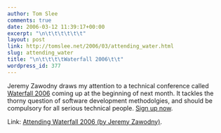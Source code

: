 ```yaml
---
author: Tom Slee
comments: true
date: 2006-03-12 11:39:17+00:00
excerpt: "\n\t\t\t\t\t\t"
layout: post
link: http://tomslee.net/2006/03/attending_water.html
slug: attending_water
title: "\n\t\t\t\tWaterfall 2006\t\t"
wordpress_id: 377
---
```



				

Jeremy Zawodny draws my attention to a technical conference called [Waterfall 2006](http://www.waterfall2006.com/) coming up at the beginning of next month. It tackles the thorny question of software development methodolgies, and should be compulsory for all serious technical people. [Sign up now](http://www.waterfall2006.com/register.html).




Link: [Attending Waterfall 2006 (by Jeremy Zawodny)](http://jeremy.zawodny.com/blog/archives/006441.html).


		
